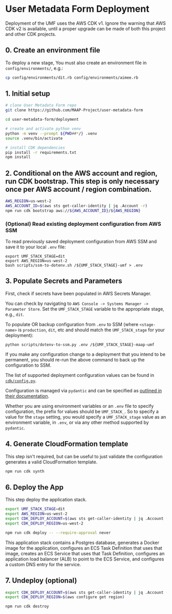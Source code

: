 # User Metadata Form Deployment

Deployment of the UMF uses the AWS CDK v1. Ignore the warning that AWS CDK v2 is available, until a proper
upgrade can be made of both this project and other CDK projects.

## 0. Create an environment file

To deploy a new stage, You must also create an environment file in `config/environments/`, e.g.:

```bash
cp config/environments/dit.rb config/environments/aimee.rb
```

## 1. Initial setup

```bash
# clone User Metadata Form repo
git clone https://github.com/MAAP-Project/user-metadata-form

cd user-metadata-form/deployment

# create and activate python venv
python -m venv --prompt ${PWD##*/} .venv
source .venv/bin/activate

# install CDK dependencies
pip install -r requirements.txt
npm install
```

## 2. Conditional on the AWS account and region, run CDK bootstrap. This step is only necessary once per AWS account / region combination.

```bash
AWS_REGION=us-west-2
AWS_ACCOUNT_ID=$(aws sts get-caller-identity | jq .Account -r)
npm run cdk bootstrap aws://${AWS_ACCOUNT_ID}/${AWS_REGION}
```

### (Optional) Read existing deployment configuration from AWS SSM

To read previously saved deployment configuration from AWS SSM and save it to your local `.env`
file:

```shell
export UMF_STACK_STAGE=dit
export AWS_REGION=us-west-2
bash scripts/ssm-to-dotenv.sh /${UMF_STACK_STAGE}-umf > .env
```

## 3. Populate Secrets and Parameters

First, check if secrets have been populated in AWS Secrets Manager.

You can check by navigating to `AWS Console -> Systems Manager -> Parameter Store`. Set the `UMF_STACK_STAGE` variable to the appropriate stage, e.g., `dit`.

To populate OR backup configuration from `.env` to SSM (where `<stage-name>` is `production`, `dit`, etc and should match the `UMF_STACK_stage` for your deployment):

```shell
python scripts/dotenv-to-ssm.py .env /${UMF_STACK_STAGE}-maap-umf
```

If you make any configuration change to a deployment that you intend to be permanent, you
should re-run the above command to back up the configuration to SSM.

The list of supported deployment configuration values can be found in [`cdk/config.py`](./cdk/config.py).

Configuration is managed via `pydantic` and can be specified as [outlined in their documentation](https://pydantic-docs.helpmanual.io/usage/settings/).

Whether you are using environment variables or an `.env` file to specify configuration, the
prefix for values should be `UMF_STACK_`. So to specify a value for the `stage` setting, you
would specify a `UMF_STACK_stage` value as an environment variable, in `.env`, or via any other
method supported by `pydantic`.

## 4. Generate CloudFormation template

This step isn't required, but can be useful to just validate the configuration generates
a valid CloudFormation template.

```bash
npm run cdk synth
```

## 6. Deploy the App

This step deploy the application stack.

```bash
export UMF_STACK_STAGE=dit
export AWS_REGION=us-west-2
export CDK_DEPLOY_ACCOUNT=$(aws sts get-caller-identity | jq .Account -r)
export CDK_DEPLOY_REGION=us-west-2

npm run cdk deploy -- --require-approval never
```

This application stack contains a Postgres database, generates a Docker image for the application, configures an ECS Task Definition that uses that image, creates an ECS Service that uses that Task Definition, configures an application load balancer (ALB) to point to the ECS Service, and configures a custom DNS entry for the service.

## 7. Undeploy (optional)

```bash
export CDK_DEPLOY_ACCOUNT=$(aws sts get-caller-identity | jq .Account -r)
export CDK_DEPLOY_REGION=$(aws configure get region)

npm run cdk destroy
```
